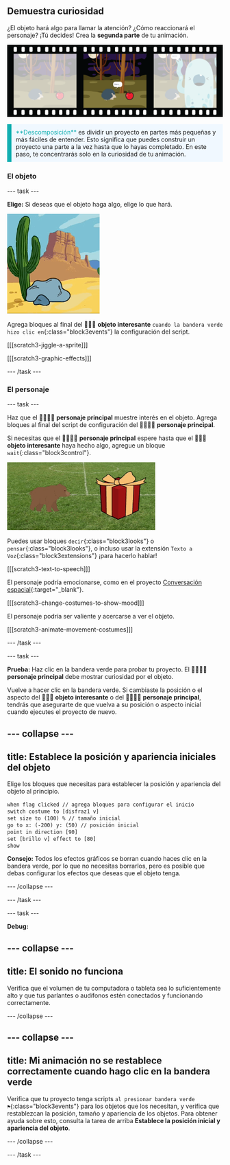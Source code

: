 ## Demuestra curiosidad

¿El objeto hará algo para llamar la atención? ¿Cómo reaccionará el personaje? ¡Tú decides! Crea la **segunda parte** de tu animación.

![Una tira de película con 3 fotogramas. El segundo cuadro está resaltado. El cuadro muestra una escena con el personaje pensando 'mmmm' mientras mira un objeto curioso.](images/curiosity.png)

<p style="border-left: solid; border-width:10px; border-color: #0faeb0; background-color: aliceblue; padding: 10px;">
  <span style="color: #0faeb0">**Descomposición**</span> es dividir un proyecto en partes más pequeñas y más fáciles de entender. Esto significa que puedes construir un proyecto una parte a la vez hasta que lo hayas completado. En este paso, te concentrarás solo en la curiosidad de tu animación.
</p>

### El objeto

--- task ---

**Elige:** Si deseas que el objeto haga algo, elige lo que hará.

![Un fondo desértico con una roca sacudiendose de un lado a otro.](images/jiggle.gif)

Agrega bloques al final del 🎂🎾🎁 **objeto interesante** `cuando la bandera verde hizo clic en`{:class="block3events"} la configuración del script.

[[[scratch3-jiggle-a-sprite]]]

[[[scratch3-graphic-effects]]]

--- /task ---

### El personaje

--- task ---

Haz que el 🐙👩‍🦼🦖 **personaje principal** muestre interés en el objeto. Agrega bloques al final del script de configuración del 🐙👩‍🦼🦖 **personaje principal**.

Si necesitas que el 🐙👩‍🦼🦖 **personaje principal** espere hasta que el 🎂🎾🎁 **objeto interesante** haya hecho algo, agregue un bloque `wait`{:class="block3control"}.

![Un fondo desértico con una roca sacudiendose de un lado a otro.](images/bear.gif)

Puedes usar bloques `decir`{:class="block3looks"} o `pensar`{:class="block3looks"}, o incluso usar la extensión `Texto a Voz`{:class="block3extensions"} ¡para hacerlo hablar!

[[[scratch3-text-to-speech]]]

El personaje podría emocionarse, como en el proyecto [Conversación espacial](https://projects.raspberrypi.org/es-LA/projects/space-talk){:target="_blank"}.

[[[scratch3-change-costumes-to-show-mood]]]

El personaje podría ser valiente y acercarse a ver el objeto.

[[[scratch3-animate-movement-costumes]]]

--- /task ---

--- task ---

**Prueba:** Haz clic en la bandera verde para probar tu proyecto. El 🐙👩‍🦼🦖 **personaje principal** debe mostrar curiosidad por el objeto.

Vuelve a hacer clic en la bandera verde. Si cambiaste la posición o el aspecto del 🎂🎾🎁 **objeto interesante** o del 🐙👩‍🦼🦖 **personaje principal**, tendrás que asegurarte de que vuelva a su posición o aspecto inicial cuando ejecutes el proyecto de nuevo.

--- collapse ---
---
title: Establece la posición y apariencia iniciales del objeto
---

Elige los bloques que necesitas para establecer la posición y apariencia del objeto al principio.

```blocks3
when flag clicked // agrega bloques para configurar el inicio 
switch costume to [disfraz1 v]
set size to (100) % // tamaño inicial
go to x: (-200) y: (50) // posición inicial
point in direction [90]
set [brillo v] effect to [80]
show
```

**Consejo:** Todos los efectos gráficos se borran cuando haces clic en la bandera verde, por lo que no necesitas borrarlos, pero es posible que debas configurar los efectos que deseas que el objeto tenga.

--- /collapse ---

--- /task ---

--- task ---

**Debug:**

--- collapse ---
---
title: El sonido no funciona
---

Verifica que el volumen de tu computadora o tableta sea lo suficientemente alto y que tus parlantes o audífonos estén conectados y funcionando correctamente.

--- /collapse ---

--- collapse ---
---
title: Mi animación no se restablece correctamente cuando hago clic en la bandera verde
---

Verifica que tu proyecto tenga scripts `al presionar bandera verde ⚑`{:class="block3events"} para los objetos que los necesitan, y verifica que restablezcan la posición, tamaño y apariencia de los objetos. Para obtener ayuda sobre esto, consulta la tarea de arriba **Establece la posición inicial y apariencia del objeto**.

--- /collapse ---

--- /task ---


